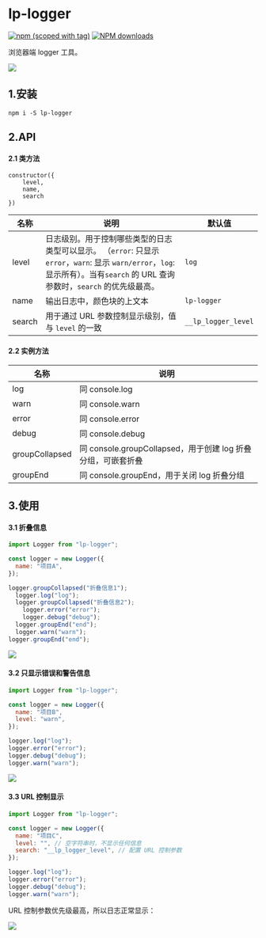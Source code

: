 # lp-logger

[![npm (scoped with tag)](https://img.shields.io/npm/v/lp-logger.svg)](https://npmjs.com/package/lp-logger)
[![NPM downloads](https://img.shields.io/npm/dm/lp-logger.svg)](https://npmjs.com/package/lp-logger)

浏览器端 logger 工具。

![](https://img.alicdn.com/imgextra/i4/O1CN01rU3ORV1Ms0RPsHmP4_!!6000000001489-2-tps-1350-476.png)

## 1.安装

```
npm i -S lp-logger
```

## 2.API

#### 2.1 类方法

```
constructor({
    level,
    name,
    search
})
```

| 名称   | 说明                                                                                                                                                                            | 默认值              |
| ------ | ------------------------------------------------------------------------------------------------------------------------------------------------------------------------------- | ------------------- |
| level  | 日志级别。用于控制哪些类型的日志类型可以显示。 （`error`: 只显示 `error`，`warn`: 显示 `warn/error`，`log`: 显示所有）。当有`search` 的 URL 查询参数时，`search` 的优先级最高。 | `log`               |
| name   | 输出日志中，颜色块的上文本                                                                                                                                                      | `lp-logger`         |
| search | 用于通过 URL 参数控制显示级别，值与 `level` 的一致                                                                                                                              | `__lp_logger_level` |

#### 2.2 实例方法

| 名称           | 说明                                                         |
| -------------- | ------------------------------------------------------------ |
| log            | 同 console.log                                               |
| warn           | 同 console.warn                                              |
| error          | 同 console.error                                             |
| debug          | 同 console.debug                                             |
| groupCollapsed | 同 console.groupCollapsed，用于创建 log 折叠分组，可嵌套折叠 |
| groupEnd       | 同 console.groupEnd，用于关闭 log 折叠分组                   |

## 3.使用

#### 3.1 折叠信息

```js
import Logger from "lp-logger";

const logger = new Logger({
  name: "项目A",
});

logger.groupCollapsed("折叠信息1");
  logger.log("log");
  logger.groupCollapsed("折叠信息2");
    logger.error("error");
    logger.debug("debug");
  logger.groupEnd("end");
  logger.warn("warn");
logger.groupEnd("end");
```

![](https://img.alicdn.com/imgextra/i2/O1CN01bpOGEp1gfuIIgIh72_!!6000000004170-2-tps-1548-286.png)

#### 3.2 只显示错误和警告信息

```js
import Logger from "lp-logger";

const logger = new Logger({
  name: "项目B",
  level: "warn",
});

logger.log("log");
logger.error("error");
logger.debug("debug");
logger.warn("warn");
```

![](https://img.alicdn.com/imgextra/i2/O1CN01bY5TMW1fIickGiZEG_!!6000000003984-2-tps-1478-88.png)

#### 3.3 URL 控制显示

```js
import Logger from "lp-logger";

const logger = new Logger({
  name: "项目C",
  level: "", // 空字符串时，不显示任何信息
  search: "__lp_logger_level", // 配置 URL 控制参数
});

logger.log("log");
logger.error("error");
logger.debug("debug");
logger.warn("warn");
```

URL 控制参数优先级最高，所以日志正常显示：

![](https://img.alicdn.com/imgextra/i2/O1CN01CAdt1A1PZdOiHvei4_!!6000000001855-2-tps-1278-376.png)
